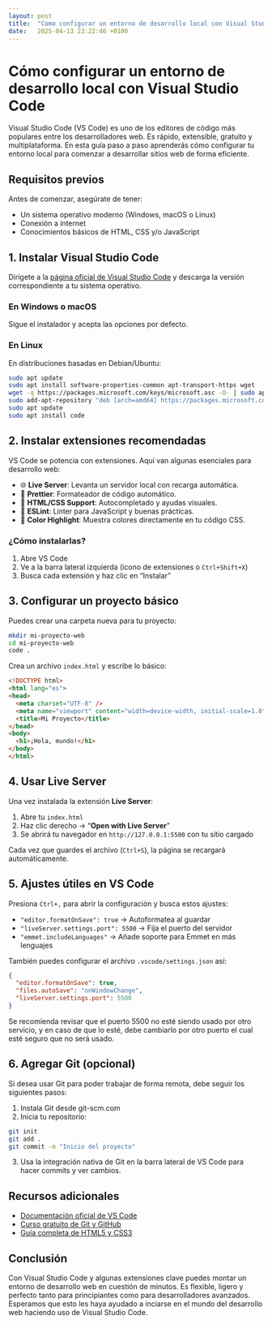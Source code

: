 ```yaml
---
layout: post
title:  "Como configurar un entorno de desarrollo local con Visual Studio Code"
date:   2025-04-13 23:22:46 +0100
---
```


# Cómo configurar un entorno de desarrollo local con Visual Studio Code

Visual Studio Code (VS Code) es uno de los editores de código más populares entre los desarrolladores web. Es rápido, extensible, gratuito y multiplataforma. En esta guía paso a paso aprenderás cómo configurar tu entorno local para comenzar a desarrollar sitios web de forma eficiente.

## Requisitos previos

Antes de comenzar, asegúrate de tener:

- Un sistema operativo moderno (Windows, macOS o Linux)
- Conexión a internet
- Conocimientos básicos de HTML, CSS y/o JavaScript

## 1. Instalar Visual Studio Code

Dirígete a la [página oficial de Visual Studio Code](https://code.visualstudio.com/) y descarga la versión correspondiente a tu sistema operativo.

### En Windows o macOS

Sigue el instalador y acepta las opciones por defecto.

### En Linux

En distribuciones basadas en Debian/Ubuntu:

```bash
sudo apt update
sudo apt install software-properties-common apt-transport-https wget
wget -q https://packages.microsoft.com/keys/microsoft.asc -O- | sudo apt-key add -
sudo add-apt-repository "deb [arch=amd64] https://packages.microsoft.com/repos/vscode stable main"
sudo apt update
sudo apt install code
```

## 2. Instalar extensiones recomendadas

VS Code se potencia con extensiones. Aquí van algunas esenciales para desarrollo web:

- 🌐 **Live Server**: Levanta un servidor local con recarga automática.
- 🎨 **Prettier**: Formateador de código automático.
- 📄 **HTML/CSS Support**: Autocompletado y ayudas visuales.
- 🧪 **ESLint**: Linter para JavaScript y buenas prácticas.
- 🌈 **Color Highlight**: Muestra colores directamente en tu código CSS.

### ¿Cómo instalarlas?

1. Abre VS Code
2. Ve a la barra lateral izquierda (icono de extensiones o `Ctrl+Shift+X`)
3. Busca cada extensión y haz clic en “Instalar”

## 3. Configurar un proyecto básico

Puedes crear una carpeta nueva para tu proyecto:

```bash
mkdir mi-proyecto-web
cd mi-proyecto-web
code .
```

Crea un archivo `index.html` y escribe lo básico:

```html
<!DOCTYPE html>
<html lang="es">
<head>
  <meta charset="UTF-8" />
  <meta name="viewport" content="width=device-width, initial-scale=1.0" />
  <title>Mi Proyecto</title>
</head>
<body>
  <h1>¡Hola, mundo!</h1>
</body>
</html>
```

## 4. Usar Live Server

Una vez instalada la extensión **Live Server**:

1. Abre tu `index.html`
2. Haz clic derecho → “**Open with Live Server**”
3. Se abrirá tu navegador en `http://127.0.0.1:5500` con tu sitio cargado

Cada vez que guardes el archivo (`Ctrl+S`), la página se recargará automáticamente.

## 5. Ajustes útiles en VS Code

Presiona `Ctrl+,` para abrir la configuración y busca estos ajustes:

- `"editor.formatOnSave": true` → Autoformatea al guardar
- `"liveServer.settings.port": 5500` → Fija el puerto del servidor
- `"emmet.includeLanguages"` → Añade soporte para Emmet en más lenguajes

También puedes configurar el archivo `.vscode/settings.json` así:

```json
{
  "editor.formatOnSave": true,
  "files.autoSave": "onWindowChange",
  "liveServer.settings.port": 5500
}
```
Se recomienda revisar que el puerto 5500 no esté siendo usado por otro servicio, y en caso de que lo esté, debe cambiarlo por otro puerto el cual esté seguro que no será usado.

## 6. Agregar Git (opcional)

Si desea usar Git para poder trabajar de forma remota, debe seguir los siguientes pasos:

1. Instala Git desde git-scm.com
2. Inicia tu repositorio:
```Bash
git init
git add .
git commit -m "Inicio del proyecto"
```
3. Usa la integración nativa de Git en la barra lateral de VS Code para hacer commits y ver cambios.

## Recursos adicionales

- [Documentación oficial de VS Code](https://code.visualstudio.com/docs)
- [Curso gratuito de Git y GitHub](https://learngitbranching.js.org/)
- [Guía completa de HTML5 y CSS3](https://developer.mozilla.org/es/docs/Web)

## Conclusión

Con Visual Studio Code y algunas extensiones clave puedes montar un entorno de desarrollo web en cuestión de minutos. Es flexible, ligero y perfecto tanto para principiantes como para desarrolladores avanzados. Esperamos que esto les haya ayudado a inciarse en el mundo del desarrollo web haciendo uso de Visual Studio Code.

